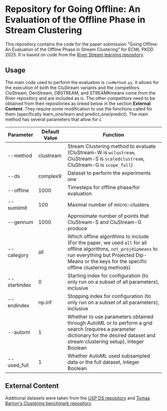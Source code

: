 # Repository for Going Offline: An Evaluation of the Offline Phase in Stream Clustering

This repository contains the code for the paper submission "Going Offline: An Evaluation of the Offline Phase in Stream Clustering" for ECML PKDD 2025.
It is based on code from the [River Stream learning repository](https://github.com/online-ml/river).

## Usage

The main code used to perform the evaluation is ```runMethod.py```. It allows for the execution of both the CluStream variants and the competitors. CluStream, DenStream, DBSTREAM, and STREAMKmeans come from the River repository and are included as is. The other competitors need to be obtained from their repositories as linked below in the section **External Content**. They require some modification to use the functions called for them (specifically learn_one/learn and predict_one/predict).
The main method has several parameters that allow for c

| **Parameter**        | **Default Value** | **Function**                                                                                                                                                                                                                                                                      |
|----------------------|-------------|-------------------------------------------------------------------------------------------------------------------------------------------------------------------------------------------------------------------------------------------------------------------------------|
| --method                  | clustream          | Stream Clustering method to evaluate (CluStream-W is ```wclustream```, CluStream-S is ```scaledclustream```, CluStream-G is ```scope_full```)  |
| --ds                  | complex9          | Dataset to perform the experiments one  |
| --offline                  | 1000          | Timesteps for offline phase/for evaluation  |
| --sumlimit                  | 100          | Maximal number of micro-clusters  |
| --gennum                  | 1000          | Approximate number of points that CluStream-S and CluStream-G produce  |
| --category                  | all | Which offline algorithms to include (For the paper, we used ```all``` for all offline algorithms, ```not_projdipmeans``` to run everything but Projected Dip-Means or the keys for the specific offline clustering methods) |
| --startindex  | 0          | Starting index for configuration (to only run on a subset of all parameters), inclusive |
| --endindex                  | np.inf        | Stopping index for configuration (to only run on a subset of all parameters), inclusive |
| --automl                  | 1         | Whether to use parameters obtained through AutoML or to perform a grid search (requires a parameter dictionary for the desired  dataset and stream clustering setup), Integer Boolean  |
| --used_full                  | 1          | Whether AutoML used subsampled data or the full dataset, Integer Boolean  |


## External Content


Additional datasets were taken from the [USP DS repository](https://sites.google.com/view/uspdsrepository) and [Tomas Barton's Clustering benchmark repository](https://github.com/deric/clustering-benchmark).
